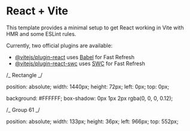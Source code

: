 # React + Vite

This template provides a minimal setup to get React working in Vite with HMR and some ESLint rules.

Currently, two official plugins are available:

- [@vitejs/plugin-react](https://github.com/vitejs/vite-plugin-react/blob/main/packages/plugin-react/README.md) uses [Babel](https://babeljs.io/) for Fast Refresh
- [@vitejs/plugin-react-swc](https://github.com/vitejs/vite-plugin-react-swc) uses [SWC](https://swc.rs/) for Fast Refresh

/_ Rectangle _/

position: absolute;
width: 1440px;
height: 72px;
left: 0px;
top: 0px;

background: #FFFFFF;
box-shadow: 0px 1px 2px rgba(0, 0, 0, 0.12);

/_ Group 61 _/

position: absolute;
width: 133px;
height: 36px;
left: 966px;
top: 552px;

